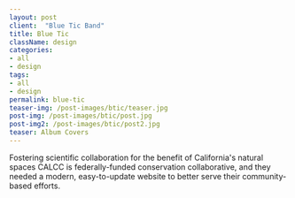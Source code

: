 ```yaml
---
layout: post
client:  "Blue Tic Band"
title: Blue Tic
className: design
categories: 
- all
- design
tags:
- all
- design
permalink: blue-tic
teaser-img: /post-images/btic/teaser.jpg
post-img: /post-images/btic/post.jpg
post-img2: /post-images/btic/post2.jpg
teaser: Album Covers
---
```

Fostering scientific collaboration for the benefit of California's natural spaces CALCC is federally-funded conservation collaborative, and they needed a modern, easy-to-update website to better serve their community-based efforts.